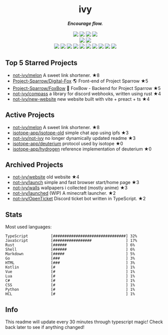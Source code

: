 <!-- deno-fmt-ignore-file -->
<h1 align="center">ivy</h1>
<div align="center">
  <b><i>Encourage flow.</i></b>
  <br />
  <br />
  <img src="https://img.shields.io/badge/-Vim-%23ffbeef?logo=Vim&labelColor=4c566a" />
  <img src="https://img.shields.io/badge/-CLion-%23ffaaea?logo=CLion&labelColor=4c566a" />
  <img src="https://img.shields.io/badge/-IntellJ IDEA-%23f69ee1?logo=IntelliJIDEA&labelColor=4c566a" />
  <img src="https://img.shields.io/badge/-Visual Studio Code-%23ffc9e5?logo=VisualStudioCode&labelColor=4c566a" />
  <br />
  <img src="https://img.shields.io/badge/-macOS-%23f4d3d5?logo=macOS&labelColor=4c566a" />
  <img src="https://img.shields.io/badge/-Linux-%23ffd3da?logo=Linux&labelColor=4c566a" />
  <br />
<img src="https://img.shields.io/badge/-TypeScript-ece4db" />
<img src="https://img.shields.io/badge/-Go-fae1dd" />
<img src="https://img.shields.io/badge/-Rust-ffe5d9" />
<img src="https://img.shields.io/badge/-JavaScript-f8edeb" />
<img src="https://img.shields.io/badge/-other-ffd7ba" />
<img src="https://img.shields.io/badge/-Markdown-e8e8e4" />
<img src="https://img.shields.io/badge/-Shell-fec89a" />
<img src="https://img.shields.io/badge/-Kotlin-d8e2dc" />
<img src="https://img.shields.io/badge/-Vue-fec5bb" />
<img src="https://img.shields.io/badge/-HTML-fcd5ce" />
  <br />
</div>

## Top 5 Starred Projects

- [not-ivy/melon](https://github.com/not-ivy/melon) A sweet link shortener. ★8
- [Project-Sparrow/Digital-Fox](https://github.com/Project-Sparrow/Digital-Fox) 🌎 Front-end of Project Sparrow ★5
- [Project-Sparrow/FoxBow](https://github.com/Project-Sparrow/FoxBow) 🏹 FoxBow - Backend for Project Sparrow ★5
- [not-ivy/compass](https://github.com/not-ivy/compass) a library for discord webhooks, written using rust ★4
- [not-ivy/new-website](https://github.com/not-ivy/new-website) new website built with vite + preact + ts ★4

## Active Projects

- [not-ivy/melon](https://github.com/not-ivy/melon) A sweet link shortener. ★8
- [isotope-app/isotope-old](https://github.com/isotope-app/isotope-old) simple chat app using ipfs ★3
- [not-ivy/not-ivy](https://github.com/not-ivy/not-ivy) no longer dynamically updated readme ★3
- [isotope-app/deuterium](https://github.com/isotope-app/deuterium) protocol used by isotope ★0
- [isotope-app/hydrogen](https://github.com/isotope-app/hydrogen) reference implementation of deuterium ★0

## Archived Projects

- [not-ivy/website](https://github.com/not-ivy/website) old website ★4
- [not-ivy/launch](https://github.com/not-ivy/launch) simple and fast browser start/home page ★3
- [not-ivy/walls](https://github.com/not-ivy/walls) wallpapers i collected (mostly anime) ★3
- [not-ivy/launched](https://github.com/not-ivy/launched) (WIP) A minecraft launcher. ★2
- [not-ivy/OpenTicket](https://github.com/not-ivy/OpenTicket) Discord ticket bot written in TypeScript. ★2

## Stats

Most used languages:
```
TypeScript          [################################] 32%
JavaScript          [#################               ] 17%
Rust                [######                          ] 6%
Shell               [######                          ] 6%
Markdown            [#####                           ] 5%
Go                  [###                             ] 3%
HTML                [###                             ] 3%
Kotlin              [#                               ] 1%
Vue                 [#                               ] 1%
Lua                 [#                               ] 1%
C#                  [#                               ] 1%
CSS                 [#                               ] 1%
Python              [#                               ] 1%
HCL                 [#                               ] 1%
```

## Info

This readme will update every 30 minutes through typescript magic! Check back later to see if anything changed!
